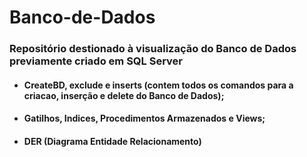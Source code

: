 # Banco-de-Dados
### Repositório destionado à visualização do Banco de Dados previamente criado em SQL Server
  - #### CreateBD, exclude e inserts (contem todos os comandos para a criacao, inserção e delete do Banco de Dados);
  - #### Gatilhos, Indices, Procedimentos Armazenados e Views;
  - #### DER (Diagrama Entidade Relacionamento)
